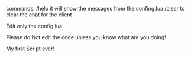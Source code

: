commands: /help it will show the messages from the confing.lua
          /clear to clear the chat for the client

Edit only the config.lua 

Please do Not edit the code unless you know what are you doing!

My first Script ever!
